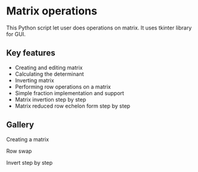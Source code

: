 # Matrix operations
This Python script let user does operations on matrix. It uses tkinter library for GUI.

## Key features
- Creating and editing matrix
- Calculating the determinant
- Inverting matrix
- Performing row operations on a matrix
- Simple fraction implementation and support
- Matrix invertion step by step
- Matrix reduced row echelon form step by step

## Gallery

Creating a matrix

Row swap

Invert step by step